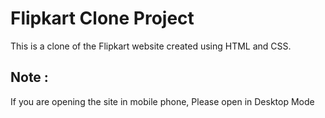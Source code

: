 # Flipkart Clone Project

This is a clone of the Flipkart website created using HTML and CSS. 

## Note : 
If you are opening the site in mobile phone, Please open in Desktop Mode


